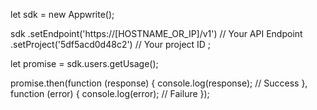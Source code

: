 let sdk = new Appwrite();

sdk
    .setEndpoint('https://[HOSTNAME_OR_IP]/v1') // Your API Endpoint
    .setProject('5df5acd0d48c2') // Your project ID
;

let promise = sdk.users.getUsage();

promise.then(function (response) {
    console.log(response); // Success
}, function (error) {
    console.log(error); // Failure
});